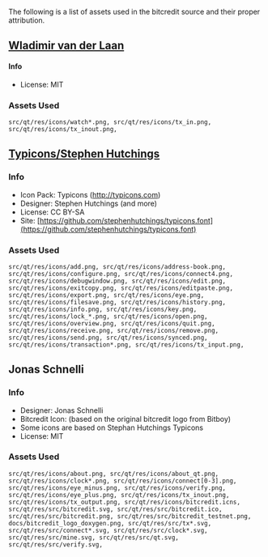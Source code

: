 The following is a list of assets used in the bitcredit source and their proper attribution.

[Wladimir van der Laan](https://github.com/laanwj)
-----------------------
#### Info
* License: MIT

### Assets Used
	src/qt/res/icons/watch*.png, src/qt/res/icons/tx_in.png,
    src/qt/res/icons/tx_inout.png,

[Typicons/Stephen Hutchings](http://typicons.com)
-----------------------

### Info
* Icon Pack: Typicons (http://typicons.com)
* Designer: Stephen Hutchings (and more)
* License: CC BY-SA
* Site: [https://github.com/stephenhutchings/typicons.font](https://github.com/stephenhutchings/typicons.font)

### Assets Used
	src/qt/res/icons/add.png, src/qt/res/icons/address-book.png,
	src/qt/res/icons/configure.png, src/qt/res/icons/connect4.png,
    src/qt/res/icons/debugwindow.png, src/qt/res/icons/edit.png,
    src/qt/res/icons/exitcopy.png, src/qt/res/icons/editpaste.png,
    src/qt/res/icons/export.png, src/qt/res/icons/eye.png,
    src/qt/res/icons/filesave.png, src/qt/res/icons/history.png,
    src/qt/res/icons/info.png, src/qt/res/icons/key.png,
    src/qt/res/icons/lock_*.png, src/qt/res/icons/open.png,
    src/qt/res/icons/overview.png, src/qt/res/icons/quit.png,
    src/qt/res/icons/receive.png, src/qt/res/icons/remove.png,
    src/qt/res/icons/send.png, src/qt/res/icons/synced.png,
    src/qt/res/icons/transaction*.png, src/qt/res/icons/tx_input.png,

Jonas Schnelli
-----------------------

### Info
* Designer: Jonas Schnelli
* Bitcredit Icon: (based on the original bitcredit logo from Bitboy)
* Some icons are based on Stephan Hutchings Typicons
* License: MIT

### Assets Used
    src/qt/res/icons/about.png, src/qt/res/icons/about_qt.png,
    src/qt/res/icons/clock*.png, src/qt/res/icons/connect[0-3].png,
    src/qt/res/icons/eye_minus.png, src/qt/res/icons/verify.png,
    src/qt/res/icons/eye_plus.png, src/qt/res/icons/tx_inout.png,
    src/qt/res/icons/tx_output.png, src/qt/res/icons/bitcredit.icns,
    src/qt/res/src/bitcredit.svg, src/qt/res/src/bitcredit.ico,
    src/qt/res/src/bitcredit.png, src/qt/res/src/bitcredit_testnet.png,
    docs/bitcredit_logo_doxygen.png, src/qt/res/src/tx*.svg,
    src/qt/res/src/connect*.svg, src/qt/res/src/clock*.svg,
    src/qt/res/src/mine.svg, src/qt/res/src/qt.svg,
    src/qt/res/src/verify.svg,
